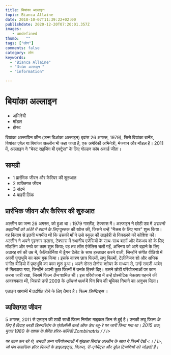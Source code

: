 ```yaml
---
title: बियांका अल्लाइन 
topic: Bianca Allaine
date: 2018-10-07T11:39:22+02:00
publishdate: 2020-12-20T07:20:01.357Z
images: 
   - undefined
thumb:   ""
tags: ["लोग"]
comments: false
category: लोग
keywords: 
  - "Bianca Allaine"
  - "बियांका अल्लाइन "
  - "information"

---
```

<h1> बियांका अल्लाइन </h1> <ul> <li> अभिनेत्री </li> <li> मॉडल </li> <li> होस्ट </li> </ul> <p> बियांका अल्लायिन कीन (जन्म बिआंका अल्लाइन) इवांस 26 अगस्त, 1979), जिसे बियांका बार्नेट, बियांका एबेल या बियांका अल्लीन भी कहा जाता है, एक अमेरिकी अभिनेत्री, मेजबान और मॉडल है। 2011 में, अल्लाइन ने "बेस्ट राइजिंग बी एक्ट्रेस" के लिए गोल्डन कॉब अवार्ड जीता। </p> <h2> सामग्री </h2> <ul> <li> 1 प्रारंभिक जीवन और कैरियर की शुरुआत </li> <li> 2 व्यक्तिगत जीवन </li> <li> 3 संदर्भ </li> <li> 4 बाहरी लिंक </li> </ul> <h2> प्रारंभिक जीवन और कैरियर की शुरुआत </h2> <p> अल्लीन का जन्म 26 अगस्त, को हुआ था। 1979 गारलैंड, टेक्सास में। अल्जाइन ने छोटी उम्र में <i> डरावनी कहानियों को अंधेरे में बताने के लिए </i> पुस्तक की खोज की, जिसने उन्हें "मैक्रब के लिए प्यार" शुरू किया। वह किताब से इतनी भयभीत थी कि उसकी माँ ने उसे स्कूल की लाइब्रेरी से निकालने की कोशिश की। अल्लीन ने अपने गृहनगर डलास, टेक्सास में स्थानीय एजेंसियों के साथ-साथ बालों और मेकअप शो के लिए मॉडलिंग और रनवे का काम शुरू किया; वह तब लॉस एंजेलिस चली गईं, अभिनय को आगे बढ़ाने के लिए अठारह वर्ष की उम्र में, कैलिफोर्निया में ड्रैगन टैलेंट के साथ हस्ताक्षर करने वाली, जिन्होंने संगीत वीडियो में अपनी पृष्ठभूमि का काम बुक किया। इसके कारण छात्र फिल्मों, लघु फिल्मों, टेलीविजन शो और अधिक संगीत वीडियो में पृष्ठभूमि का काम शुरू हुआ। अपने दोस्त लेनोरा क्लेयर के माध्यम से, उन्हें रामज़ी आबेद से मिलवाया गया, जिन्होंने अपनी कुछ फिल्मों में उनके हिस्से दिए। उसने छोटी परियोजनाओं पर काम करना जारी रखा, जिसमें फिल्म <i> कैन </i> शामिल थी। इस परियोजना में उन्हें प्रोस्थेटिक मेकअप पहनने की आवश्यकता थी, जिससे उन्हें 2009 के <i> एल्बिनो फार्म </i> में पिग बिच की भूमिका निभाने का अनुभव मिला। </p> <p> एलाइन आगामी में प्रदर्शित होने के लिए तैयार है। फिल्म <i> क्रिप्टिड्स </i>। </p> <h2> व्यक्तिगत जीवन </h2> <p> 5 अगस्त, 2011 से एलाइन की शादी साथी फिल्म निर्माता माइकल किन से हुई है। उनकी लघु फिल्म <i> के लिए है विवाह </​​i> ब्लडी डिस्गस्टिंग के एंथोलॉजी <i> वर्ल्ड ऑफ डेथ </i> ब्लू-रे पर जारी किया गया था। 2015 तक, युगल 1980 के दशक के प्रेरित हॉरर-कॉमेडी <i> Zombinatrix / / i> </p> <p> पर काम कर रहे थे, उनकी अन्य परियोजनाओं में श्रृंखला <i> बियांस अल्लीन के साथ ये फिल्में देखें <। / i>, जो पंथ क्लासिक हॉरर फिल्मों के हाइलाइट्स, क्लिप्स, री-एनेमेंट्स और ड्रोल टिप्पणियों को जोड़ती है। </p> 